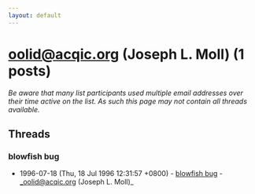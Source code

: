 ```yaml
---
layout: default
---
```


# oolid@acqic.org (Joseph L. Moll) (1 posts)

_Be aware that many list participants used multiple email addresses over their time active on the list. As such this page may not contain all threads available._

## Threads

### blowfish bug
+ 1996-07-18 (Thu, 18 Jul 1996 12:31:57 +0800) - [blowfish bug](/archive/1996/07/9bca0914e27dfc48034894ae2e3d006d94e7a07bc7b14c4c3199fad173472c29) - _oolid@acqic.org (Joseph L. Moll)_

